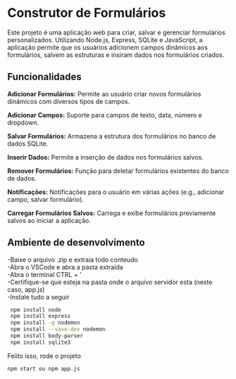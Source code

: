 <h1>Construtor de Formulários</h1>

Este projeto é uma aplicação web para criar, salvar e gerenciar formulários personalizados. Utilizando Node.js, Express, SQLite e JavaScript, a aplicação permite que os usuários adicionem campos dinâmicos aos formulários, salvem as estruturas e insiram dados nos formulários criados.

<h2>Funcionalidades</h2>

<b>Adicionar Formulários:</b> Permite ao usuário criar novos formulários dinâmicos com diversos tipos de campos. <br>

<b>Adicionar Campos:</b> Suporte para campos de texto, data, número e dropdown.<br>

<b>Salvar Formulários:</b> Armazena a estrutura dos formulários no banco de dados SQLite.<br>

<b>Inserir Dados:</b> Permite a inserção de dados nos formulários salvos.<br>

<b>Remover Formulários:</b> Função para deletar formulários existentes do banco de dados.<br>

<b>Notificações:</b> Notificações para o usuário em várias ações (e.g., adicionar campo, salvar formulário).<br>

<b>Carregar Formulários Salvos:</b> Carrega e exibe formulários previamente salvos ao iniciar a aplicação.<br>

<h2>Ambiente de desenvolvimento</h2>

-Baixe o arquivo .zip e extraia todo conteudo <br>
-Abra o VSCode e abra a pasta extraida <br>
-Abra o terminal CTRL + ' <br>
-Certifique-se que esteja na pasta onde o arquivo servidor esta (neste caso, app.js) <br>
-Instale tudo a seguir <br>

```bash
 npm install node
 npm install express 
 npm install -g nodemon 
 npm install --save-dev nodemon 
 npm install body-parser 
 npm install sqlite3 
```

Feiito isso, rode o projeto

``` bash
npm start ou npm app.js
```



